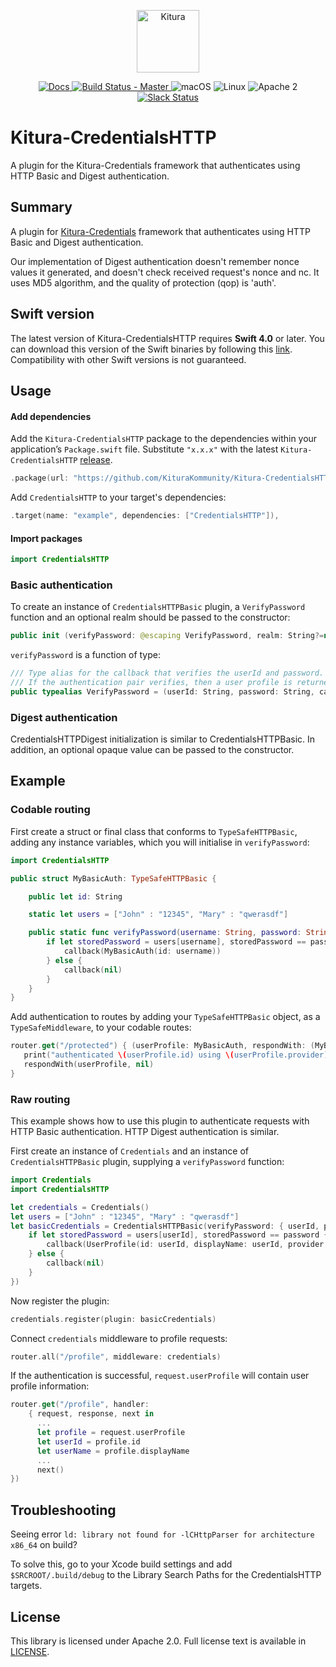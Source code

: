 <p align="center">
    <a href="http://kitura.io/">
        <img src="https://raw.githubusercontent.com/KituraKommunity/Kitura/master/Sources/Kitura/resources/kitura-bird.svg?sanitize=true" height="100" alt="Kitura">
    </a>
</p>


<p align="center">
    <a href="http://www.kitura.io/">
    <img src="https://img.shields.io/badge/docs-kitura.io-1FBCE4.svg" alt="Docs">
    </a>
    <a href="https://travis-ci.org/KituraKommunity/Kitura-CredentialsHTTP">
    <img src="https://travis-ci.org/KituraKommunity/Kitura-CredentialsHTTP.svg?branch=master" alt="Build Status - Master">
    </a>
    <img src="https://img.shields.io/badge/os-macOS-green.svg?style=flat" alt="macOS">
    <img src="https://img.shields.io/badge/os-linux-green.svg?style=flat" alt="Linux">
    <img src="https://img.shields.io/badge/license-Apache2-blue.svg?style=flat" alt="Apache 2">
    <a href="http://swift-at-ibm-slack.mybluemix.net/">
    <img src="http://swift-at-ibm-slack.mybluemix.net/badge.svg" alt="Slack Status">
    </a>
</p>

# Kitura-CredentialsHTTP
A plugin for the Kitura-Credentials framework that authenticates using HTTP Basic and Digest authentication.

## Summary
A plugin for [Kitura-Credentials](https://github.com/KituraKommunity/Kitura-Credentials) framework that authenticates using HTTP Basic and Digest authentication.

Our implementation of Digest authentication doesn't remember nonce values it generated, and doesn't check received request's nonce and nc. It uses MD5 algorithm, and the quality of protection (qop) is 'auth'.  

## Swift version
The latest version of Kitura-CredentialsHTTP requires **Swift 4.0** or later. You can download this version of the Swift binaries by following this [link](https://swift.org/download/). Compatibility with other Swift versions is not guaranteed.

## Usage

#### Add dependencies

Add the `Kitura-CredentialsHTTP` package to the dependencies within your application’s `Package.swift` file. Substitute `"x.x.x"` with the latest `Kitura-CredentialsHTTP` [release](https://github.com/KituraKommunity/Kitura-CredentialsHTTP/releases).

```swift
.package(url: "https://github.com/KituraKommunity/Kitura-CredentialsHTTP.git", from: "x.x.x")
```

Add `CredentialsHTTP` to your target's dependencies:

```swift
.target(name: "example", dependencies: ["CredentialsHTTP"]),
```
#### Import packages

```swift
import CredentialsHTTP
```

### Basic authentication
To create an instance of `CredentialsHTTPBasic` plugin, a `VerifyPassword` function and an optional realm should be passed to the constructor:
```swift
public init (verifyPassword: @escaping VerifyPassword, realm: String?=nil)
```
`verifyPassword` is a function of type:
```swift
/// Type alias for the callback that verifies the userId and password.
/// If the authentication pair verifies, then a user profile is returned.
public typealias VerifyPassword = (userId: String, password: String, callback: @escaping (UserProfile?) -> Void) -> Void
```

### Digest authentication
CredentialsHTTPDigest initialization is similar to CredentialsHTTPBasic. In addition, an optional opaque value can be passed to the constructor.

## Example

### Codable routing

First create a struct or final class that conforms to `TypeSafeHTTPBasic`,
adding any instance variables, which you will initialise in `verifyPassword`:

```swift
import CredentialsHTTP

public struct MyBasicAuth: TypeSafeHTTPBasic {

    public let id: String

    static let users = ["John" : "12345", "Mary" : "qwerasdf"]

    public static func verifyPassword(username: String, password: String, callback: @escaping (MyBasicAuth?) -> Void) {
        if let storedPassword = users[username], storedPassword == password {
            callback(MyBasicAuth(id: username))
        } else {
            callback(nil)
        }
    }
}
```

Add authentication to routes by adding your `TypeSafeHTTPBasic` object, as a `TypeSafeMiddleware`, to your codable routes:

```swift
router.get("/protected") { (userProfile: MyBasicAuth, respondWith: (MyBasicAuth?, RequestError?) -> Void) in
   print("authenticated \(userProfile.id) using \(userProfile.provider)")
   respondWith(userProfile, nil)
}
```

### Raw routing
This example shows how to use this plugin to authenticate requests with HTTP Basic authentication. HTTP Digest authentication is similar.
<br>

First create an instance of `Credentials` and an instance of `CredentialsHTTPBasic` plugin, supplying a `verifyPassword` function:

```swift
import Credentials
import CredentialsHTTP

let credentials = Credentials()
let users = ["John" : "12345", "Mary" : "qwerasdf"]
let basicCredentials = CredentialsHTTPBasic(verifyPassword: { userId, password, callback in
    if let storedPassword = users[userId], storedPassword == password {
        callback(UserProfile(id: userId, displayName: userId, provider: "HTTPBasic"))
    } else {
        callback(nil)
    }
})
```
Now register the plugin:
```swift
credentials.register(plugin: basicCredentials)
```
Connect `credentials` middleware to profile requests:
```swift
router.all("/profile", middleware: credentials)
```
If the authentication is successful, `request.userProfile` will contain user profile information:
```swift
router.get("/profile", handler:
    { request, response, next in
      ...
      let profile = request.userProfile
      let userId = profile.id
      let userName = profile.displayName
      ...
      next()
})
```

## Troubleshooting

Seeing error `ld: library not found for -lCHttpParser for architecture x86_64` on build?

To solve this, go to your Xcode build settings and add `$SRCROOT/.build/debug` to the Library Search Paths for the CredentialsHTTP targets.

## License
This library is licensed under Apache 2.0. Full license text is available in [LICENSE](LICENSE.txt).
